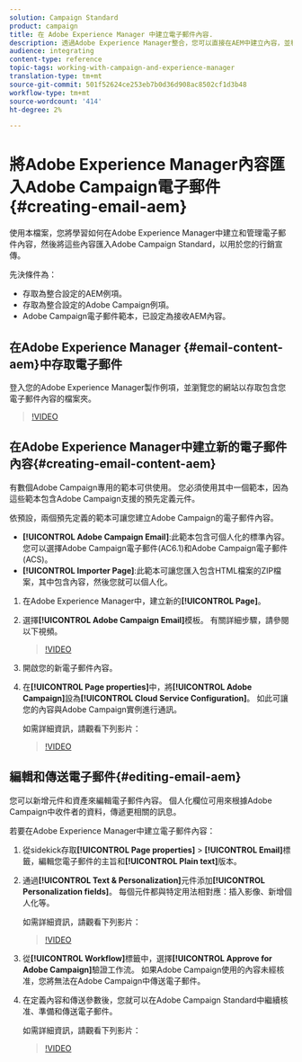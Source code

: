 ```yaml
---
solution: Campaign Standard
product: campaign
title: 在 Adobe Experience Manager 中建立電子郵件內容.
description: 透過Adobe Experience Manager整合，您可以直接在AEM中建立內容，並稍後在Adobe Campaign中使用。
audience: integrating
content-type: reference
topic-tags: working-with-campaign-and-experience-manager
translation-type: tm+mt
source-git-commit: 501f52624ce253eb7b0d36d908ac8502cf1d3b48
workflow-type: tm+mt
source-wordcount: '414'
ht-degree: 2%

---
```



# 將Adobe Experience Manager內容匯入Adobe Campaign電子郵件{#creating-email-aem}

使用本檔案，您將學習如何在Adobe Experience Manager中建立和管理電子郵件內容，然後將這些內容匯入Adobe Campaign Standard，以用於您的行銷宣傳。

先決條件為：

* 存取為整合設定的AEM例項。
* 存取為整合設定的Adobe Campaign例項。
* Adobe Campaign電子郵件範本，已設定為接收AEM內容。

## 在Adobe Experience Manager {#email-content-aem}中存取電子郵件

登入您的Adobe Experience Manager製作例項，並瀏覽您的網站以存取包含您電子郵件內容的檔案夾。

>[!VIDEO](https://video.tv.adobe.com/v/29996)

## 在Adobe Experience Manager中建立新的電子郵件內容{#creating-email-content-aem}

有數個Adobe Campaign專用的範本可供使用。 您必須使用其中一個範本，因為這些範本包含Adobe Campaign支援的預先定義元件。

依預設，兩個預先定義的範本可讓您建立Adobe Campaign的電子郵件內容。

* **[!UICONTROL Adobe Campaign Email]**:此範本包含可個人化的標準內容。您可以選擇Adobe Campaign電子郵件(AC6.1)和Adobe Campaign電子郵件(ACS)。
* **[!UICONTROL Importer Page]**:此範本可讓您匯入包含HTML檔案的ZIP檔案，其中包含內容，然後您就可以個人化。

1. 在Adobe Experience Manager中，建立新的&#x200B;**[!UICONTROL Page]**。

1. 選擇&#x200B;**[!UICONTROL Adobe Campaign Email]**&#x200B;模板。 有關詳細步驟，請參閱以下視頻。
   >[!VIDEO](https://video.tv.adobe.com/v/29997)

1. 開啟您的新電子郵件內容。

1. 在&#x200B;**[!UICONTROL Page properties]**&#x200B;中，將&#x200B;**[!UICONTROL Adobe Campaign]**&#x200B;設為&#x200B;**[!UICONTROL Cloud Service Configuration]**。 如此可讓您的內容與Adobe Campaign實例進行通訊。

   如需詳細資訊，請觀看下列影片：

   >[!VIDEO](https://video.tv.adobe.com/v/29999)

## 編輯和傳送電子郵件{#editing-email-aem}

您可以新增元件和資產來編輯電子郵件內容。 個人化欄位可用來根據Adobe Campaign中收件者的資料，傳遞更相關的訊息。

若要在Adobe Experience Manager中建立電子郵件內容：

1. 從sidekick存取&#x200B;**[!UICONTROL Page properties]** > **[!UICONTROL Email]**&#x200B;標籤，編輯您電子郵件的主旨和&#x200B;**[!UICONTROL Plain text]**&#x200B;版本。

1. 通過&#x200B;**[!UICONTROL Text & Personalization]**&#x200B;元件添加&#x200B;**[!UICONTROL Personalization fields]**。 每個元件都與特定用法相對應：插入影像、新增個人化等。

   如需詳細資訊，請觀看下列影片：
   >[!VIDEO](https://video.tv.adobe.com/v/29998)

1. 從&#x200B;**[!UICONTROL Workflow]**&#x200B;標籤中，選擇&#x200B;**[!UICONTROL Approve for Adobe Campaign]**&#x200B;驗證工作流。 如果Adobe Campaign使用的內容未經核准，您將無法在Adobe Campaign中傳送電子郵件。

1. 在定義內容和傳送參數後，您就可以在Adobe Campaign Standard中繼續核准、準備和傳送電子郵件。

   如需詳細資訊，請觀看下列影片：

   >[!VIDEO](https://video.tv.adobe.com/v/23721)
